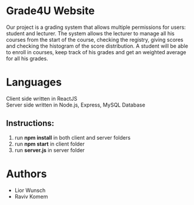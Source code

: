 # Grade4U Website
Our project is a grading system that allows multiple permissions for users: student and lecturer.
The system allows the lecturer to manage all his courses from the start of the course, checking the registry, giving scores and checking the histogram of the score distribution.
A student will be able to enroll in courses, keep track of his grades and get an weighted average for all his grades.

# Languages
Client side written in ReactJS </br>
Server side written in Node.js, Express, MySQL Database

## Instructions:
1. run **npm install** in both client and server folders
2. run **npm start** in client folder
3. run **server.js** in server folder

# Authors
- Lior Wunsch
- Raviv Komem
